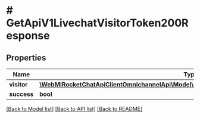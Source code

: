# # GetApiV1LivechatVisitorToken200Response

## Properties

Name | Type | Description | Notes
------------ | ------------- | ------------- | -------------
**visitor** | [**\WebMIRocketChatApiClientOmnichannelApi\Model\GetApiV1LivechatVisitorToken200ResponseVisitor**](GetApiV1LivechatVisitorToken200ResponseVisitor.md) |  | [optional]
**success** | **bool** |  | [optional]

[[Back to Model list]](../../README.md#models) [[Back to API list]](../../README.md#endpoints) [[Back to README]](../../README.md)
